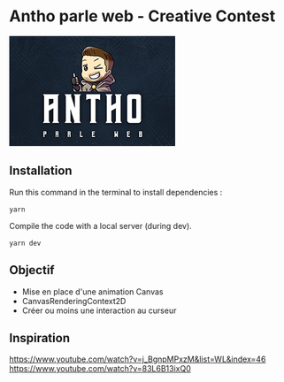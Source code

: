 # Antho parle web - Creative Contest

![APW for Three.js](apw.png)

## Installation
Run this command in the terminal to install dependencies :
```
yarn
```
Compile the code with a local server (during dev).
```
yarn dev
```
## Objectif
- Mise en place d'une animation Canvas
- CanvasRenderingContext2D
- Créer ou moins une interaction au curseur

## Inspiration
https://www.youtube.com/watch?v=j_BgnpMPxzM&list=WL&index=46
https://www.youtube.com/watch?v=83L6B13ixQ0
